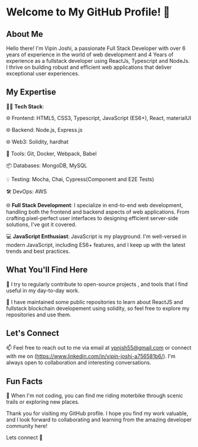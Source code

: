 # Welcome to My GitHub Profile! 👋

## About Me

Hello there! I'm Vipin Joshi, a passionate Full Stack Developer with over 6 years of experience in the world of web development and 4 Years of experience as a fullstack developer using ReactJs, Typescript and NodeJs. I thrive on building robust and efficient web applications that deliver exceptional user experiences.

## My Expertise

👨‍💻 **Tech Stack**:

🌐 Frontend: HTML5, CSS3, Typescript, JavaScript (ES6+), React, materialUI

🌐 Backend: Node.js, Express.js

🌐 Web3: Solidity, hardhat

🧰 Tools: Git, Docker, Webpack, Babel

📦 Databases: MongoDB, MySQL

💡 Testing: Mocha, Chai, Cypress(Component and E2E Tests)

🛠️ DevOps: AWS


🌐 **Full Stack Development**: I specialize in end-to-end web development, handling both the frontend and backend aspects of web applications. From crafting pixel-perfect user interfaces to designing efficient server-side solutions, I've got it covered.

💻 **JavaScript Enthusiast**: JavaScript is my playground. I'm well-versed in modern JavaScript, including ES6+ features, and I keep up with the latest trends and best practices.

## What You'll Find Here

🚀 I try to regularly contribute to open-source projects , and tools that I find useful in my day-to-day work.

🧰 I have maintained some public repositories to learn about ReactJS and fullstack blockchain developement using solidity, so feel free to explore my repositories and use them.

## Let's Connect

📫 Feel free to reach out to me via email at vpnjsh55@gmail.com or connect with me on (https://www.linkedin.com/in/vipin-joshi-a756581b6/). I'm always open to collaboration and interesting conversations.

## Fun Facts

🚴 When I'm not coding, you can find me riding moterbike through scenic trails or exploring new places.

Thank you for visiting my GitHub profile. I hope you find my work valuable, and I look forward to collaborating and learning from the amazing developer community here!

Lets connect 🚀
